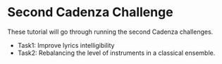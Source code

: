 # Second Cadenza Challenge 

These tutorial will go through running the second Cadenza challenges.

* Task1: Improve lyrics intelligibility
* Task2: Rebalancing the level of instruments in a classical ensemble.

```{tableofcontents}
```
